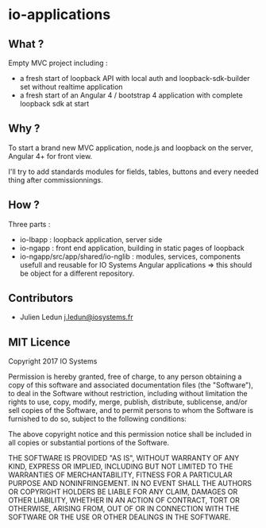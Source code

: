 # io-applications

## What ?

Empty MVC project including :

* a fresh start of loopback API with local auth and loopback-sdk-builder set without realtime application
* a fresh start of an Angular 4 / bootstrap 4 application with complete loopback sdk at start

## Why ?

To start a brand new MVC application, node.js and loopback on the server, Angular 4+ for front view.

I'll try to add standards modules for fields, tables, buttons and every needed thing after commissionnings.

## How ?

Three parts :
* io-lbapp : loopback application, server side
* io-ngapp : front end application, building in static pages of loopback
* io-ngapp/src/app/shared/io-nglib : modules, services, components usefull and reusable for IO Systems Angular applications => this should be object for a different repository.

## Contributors

* Julien Ledun <j.ledun@iosystems.fr>

## MIT Licence 

Copyright 2017 IO Systems

Permission is hereby granted, free of charge, to any person obtaining a copy of this software and associated documentation files (the "Software"), to deal in the Software without restriction, including without limitation the rights to use, copy, modify, merge, publish, distribute, sublicense, and/or sell copies of the Software, and to permit persons to whom the Software is furnished to do so, subject to the following conditions:

The above copyright notice and this permission notice shall be included in all copies or substantial portions of the Software.

THE SOFTWARE IS PROVIDED "AS IS", WITHOUT WARRANTY OF ANY KIND, EXPRESS OR IMPLIED, INCLUDING BUT NOT LIMITED TO THE WARRANTIES OF MERCHANTABILITY, FITNESS FOR A PARTICULAR PURPOSE AND NONINFRINGEMENT. IN NO EVENT SHALL THE AUTHORS OR COPYRIGHT HOLDERS BE LIABLE FOR ANY CLAIM, DAMAGES OR OTHER LIABILITY, WHETHER IN AN ACTION OF CONTRACT, TORT OR OTHERWISE, ARISING FROM, OUT OF OR IN CONNECTION WITH THE SOFTWARE OR THE USE OR OTHER DEALINGS IN THE SOFTWARE.
